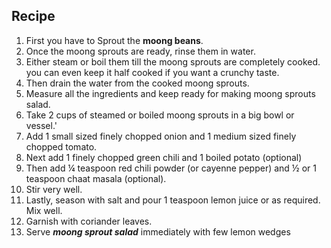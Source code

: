 ## Recipe 


1. First you have to Sprout the **moong beans**.
2. Once the moong sprouts are ready, rinse them in water.
3. Either steam or boil them till the moong sprouts are completely cooked. you can even keep it half cooked if you want a crunchy taste.
4. Then drain the water from the cooked moong sprouts.
5. Measure all the ingredients and keep ready for making moong sprouts salad.
6. Take 2 cups of steamed or boiled moong sprouts in a big bowl or vessel.'
7. Add 1 small sized finely chopped onion and 1 medium sized finely chopped tomato.
8. Next add 1 finely chopped green chili and 1 boiled potato (optional)
9. Then add ¼ teaspoon red chili powder (or cayenne pepper) and ½ or 1 teaspoon chaat masala (optional).
10. Stir very well.
11. Lastly, season with salt and pour 1 teaspoon lemon juice or as required. Mix well.
12. Garnish with coriander leaves.
13. Serve ***moong sprout salad*** immediately with few lemon wedges
